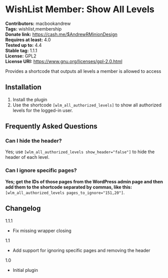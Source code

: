 # WishList Member: Show All Levels
**Contributors:** macbookandrew  
**Tags:** wishlist,membership  
**Donate link:** https://cash.me/$AndrewRMinionDesign  
**Requires at least:** 4.0  
**Tested up to:** 4.4  
**Stable tag:** 1.1.1  
**License:** GPL2  
**License URI:** https://www.gnu.org/licenses/gpl-2.0.html  

Provides a shortcode that outputs all levels a member is allowed to access

## Installation ##
1. Install the plugin
2. Use the shortcode `[wlm_all_authorized_levels]` to show all authorized levels for the logged-in user.

## Frequently Asked Questions ##
### Can I hide the header? ###

Yes; use `[wlm_all_authorized_levels show_header="false"]` to hide the header of each level.

### Can I ignore specific pages? ###

**Yes; get the IDs of those pages from the WordPress admin page and then add them to the shortcode separated by commas, like this:** `[wlm_all_authorized_levels pages_to_ignore="151,20"]`.  

## Changelog ##
1.1.1
- Fix missing wrapper closing

1.1
- Add support for ignoring specific pages and removing the header

1.0
- Initial plugin
